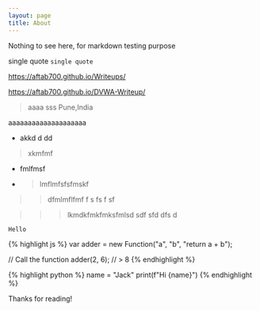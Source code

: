 ```yaml
---
layout: page
title: About
---
```


<p class="message">
  Nothing to see here,
   for markdown testing purpose
</p>

single quote `single quote`

https://aftab700.github.io/Writeups/

https://aftab700.github.io/DVWA-Writeup/


> aaaa
> sss <pa class="float-right">Pune,India</pa>


aaaaaaaaaaaaaaaaaaaa
- akkd d dd 
> xkmfmf
- fmlfmsf
- > lmflmfsfsfmskf

>> dfmlmflfmf f s fs f sf

>>> lkmdkfmkfmksfmlsd sdf sfd dfs d



```
Hello
```

{% highlight js %}
var adder = new Function("a", "b", "return a + b");

// Call the function
adder(2, 6);
// > 8
{% endhighlight %}

{% highlight python %}
name = "Jack"
print(f"Hi {name}")
{% endhighlight %}


Thanks for reading!
